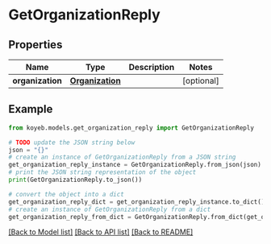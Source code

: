 # GetOrganizationReply


## Properties

Name | Type | Description | Notes
------------ | ------------- | ------------- | -------------
**organization** | [**Organization**](Organization.md) |  | [optional] 

## Example

```python
from koyeb.models.get_organization_reply import GetOrganizationReply

# TODO update the JSON string below
json = "{}"
# create an instance of GetOrganizationReply from a JSON string
get_organization_reply_instance = GetOrganizationReply.from_json(json)
# print the JSON string representation of the object
print(GetOrganizationReply.to_json())

# convert the object into a dict
get_organization_reply_dict = get_organization_reply_instance.to_dict()
# create an instance of GetOrganizationReply from a dict
get_organization_reply_from_dict = GetOrganizationReply.from_dict(get_organization_reply_dict)
```
[[Back to Model list]](../README.md#documentation-for-models) [[Back to API list]](../README.md#documentation-for-api-endpoints) [[Back to README]](../README.md)


